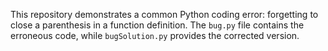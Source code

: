 This repository demonstrates a common Python coding error: forgetting to close a parenthesis in a function definition. The `bug.py` file contains the erroneous code, while `bugSolution.py` provides the corrected version.